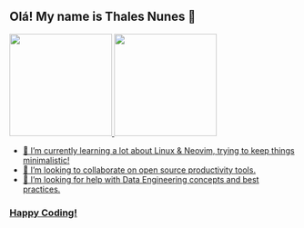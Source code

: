 ## Olá! My name is Thales Nunes 👋

<div>
  <a href="https://github.com/thalesnunes">
  <img height="180em" src="https://github-readme-stats.vercel.app/api?username=thalesnunes&show_icons=true&theme=dracula&include_all_commits=true&count_private=true"/>
  <img height="180em" src="https://github-readme-stats.vercel.app/api/top-langs/?username=thalesnunes&layout=compact&langs_count=3&theme=dracula"/>
</div>

- 🔭 I’m currently learning a lot about Linux & Neovim, trying to keep things minimalistic!
- 👯 I’m looking to collaborate on open source productivity tools.
- 🤔 I’m looking for help with Data Engineering concepts and best practices.

### Happy Coding!
